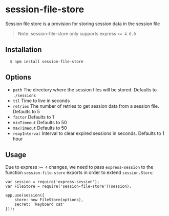 session-file-store
==================

Session file store is a provision for storing session data in the session file

> Note: session-file-store only supports express `>= 4.0.0`

## Installation

      $ npm install session-file-store

## Options

  - `path`       The directory where the session files will be stored. Defaults to `./sessions`
  - `ttl`        Time to live in seconds
  - `retries`    The number of retries to get session data from a session file. Defaults to 5
  - `factor`     Defaults to 1
  - `minTimeout` Defaults to 50
  - `maxTimeout` Defaults to 50
  - `reapInterval` Interval to clear expired sessions in seconds. Defaults to 1 hour

## Usage

Due to express `>= 4` changes, we need to pass `express-session` to the function `session-file-store` exports in order to extend `session.Store`:

    var session = require('express-session');
    var FileStore = require('session-file-store')(session);

    app.use(session({
        store: new FileStore(options),
        secret: 'keyboard cat'
    }));
